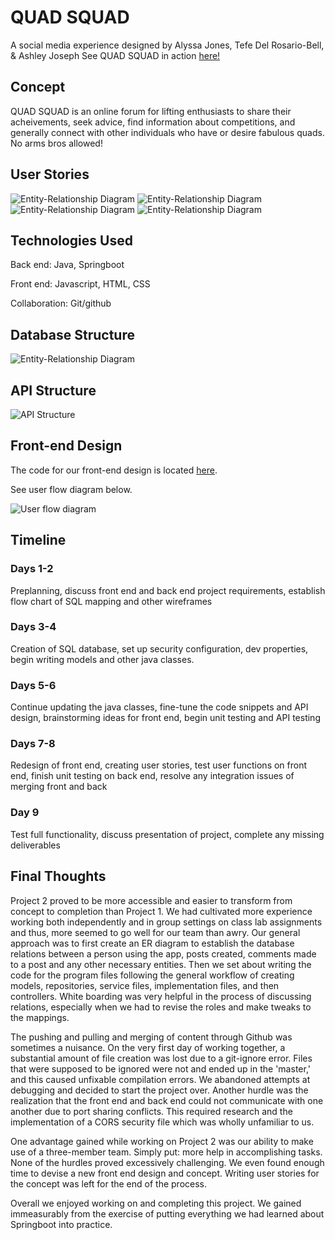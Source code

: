 # QUAD SQUAD
A social media experience designed by Alyssa Jones, Tefe Del Rosario-Bell, & Ashley Joseph
See QUAD SQUAD in action [here!](https://alyssayelle.github.io/quad-squad-site/)

## Concept
QUAD SQUAD is an online forum for lifting enthusiasts to share their acheivements, seek advice, find information about competitions, and generally connect with other individuals who have or desire fabulous quads. No arms bros allowed!

## User Stories
![Entity-Relationship Diagram](/img/freya.png)
![Entity-Relationship Diagram](/img/shayla.png)
![Entity-Relationship Diagram](/img/marten.png)
![Entity-Relationship Diagram](/img/edgar.png)

## Technologies Used
Back end: Java, Springboot

Front end: Javascript, HTML, CSS

Collaboration: Git/github

## Database Structure
![Entity-Relationship Diagram](/img/luv-letters-to-dogs.png)

## API Structure

![API Structure](/img/API-Structure.png)

## Front-end Design
The code for our front-end design is located [here](https://github.com/AlyssaYelle/front-end-designs-misc/tree/master/quad-squad).

See user flow diagram below.

![User flow diagram](/img/user-flow-site.png)

## Timeline

### Days 1-2
Preplanning, discuss front end and back end project requirements, establish flow chart of SQL mapping and other wireframes

### Days 3-4
Creation of SQL database, set up security configuration, dev properties, begin writing models and other java classes.

### Days 5-6
Continue updating the java classes, fine-tune the code snippets and API design, brainstorming ideas for front end, begin unit testing and API testing

### Days 7-8
Redesign of front end, creating user stories, test user functions on front end,  finish unit testing on back end, resolve any integration issues of merging front and back

### Day 9
Test full functionality, discuss presentation of project, complete any missing deliverables

## Final Thoughts
Project 2 proved to be more accessible and easier to transform from concept to completion than Project 1. We had cultivated more experience working both independently and in group settings on class lab assignments and thus, more seemed to go well for our team than awry. Our general approach was to first create an ER diagram to establish the database relations between a person using the app, posts created, comments made to a post and any other necessary entities. Then we set about writing the code for the program files following the general workflow of creating models, repositories, service files, implementation files, and then controllers. White boarding was very helpful in the process of discussing relations, especially when we had to revise the roles and make tweaks to the mappings.

The pushing and pulling and merging of content through Github was sometimes a nuisance. On the very first day of working together, a substantial amount of file creation was lost due to a git-ignore error. Files that were supposed to be ignored were not and ended up in the 'master,' and this caused unfixable compilation errors. We abandoned attempts at debugging and decided to start the project over. Another hurdle was the realization that the front end and back end could not communicate with one another due to port sharing conflicts. This required research and the implementation of a CORS security file which was wholly unfamiliar to us.

One advantage gained while working on Project 2 was our ability to make use of a three-member team. Simply put: more help in accomplishing tasks. None of the hurdles proved excessively challenging. We even found enough time to devise a new front end design and concept. Writing user stories for the concept was left for the end of the process.

Overall we enjoyed working on and completing this project. We gained immeasurably from the exercise of putting everything we had learned about Springboot into practice.

